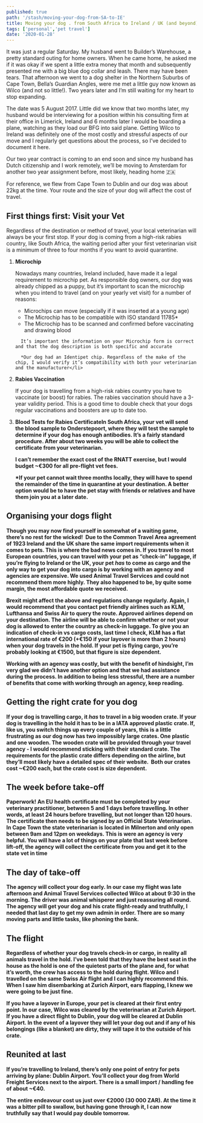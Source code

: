 ```yaml
---
published: true
path: '/stash/moving-your-dog-from-SA-to-IE'
title: Moving your dog . from South Africa to Ireland / UK (and beyond)
tags: ['personal','pet travel']
date: '2020-01-28'
---
```


It was just a regular Saturday. My husband went to Builder’s Warehouse, a pretty standard outing for home owners. When he came home, he asked me if it was okay if we spent a little extra money that month and subsequently presented me with a big blue dog collar and leash. There may have been tears. That afternoon we went to a dog shelter in the Northern Suburbs of Cape Town, Bella’s Guardian Angles, were me met a little guy now known as Wilco (and not so little!). Two years later and I’m still waiting for my heart to stop expanding.

The date was 5 August 2017. Little did we know that two months later, my husband would be interviewing for a position within his consulting firm at their office in Limerick, Ireland and 6 months later I would be boarding a plane, watching as they load our BFG into said plane. Getting Wilco to Ireland was definitely one of the most costly and stressful aspects of our move and I regularly get questions about the process, so I’ve decided to document it here.

Our two year contract is coming to an end soon and since my husband has Dutch citizenship and I work remotely, we’ll be moving to Amsterdam for another two year assignment before, most likely, heading home 🇿🇦

For reference, we flew from Cape Town to Dublin and our dog was about 22kg at the time. Your route and the size of your dog will affect the cost of travel.

## First things first: Visit your Vet

Regardless of the destination or method of travel, your local veterinarian will always be your first stop. If your dog is coming from a high-risk rabies country, like South Africa, the waiting period after your first veterinarian visit is a minimum of three to four months if you want to avoid quarantine. 
<ol>
  <li><b>Microchip</b>
  
  Nowadays many countries, Ireland included, have made it a legal requirement to microchip pet. As responsible dog owners, our dog was already chipped as a puppy, but it’s important to scan the microchip when you intend to travel (and on your yearly vet visit) for a number of reasons: 
    <ul>
      <li>Microchips can move (especially if it was inserted at a young age)</li>
      <li>The Microchip has to be compatible with ISO standard 11785*</li>
      <li>The Microchip has to be scanned and confirmed before vaccinating and drawing blood</li>
    </ul>

      It’s important the information on your Microchip form is correct and that the dog description is both specific and accurate

      *Our dog had an Identipet chip. Regardless of the make of the chip, I would verify it’s compatibility with both your veterinarian and the manufacturer</li>
     
  <li><b>Rabies Vaccination</b>
  
If your dog is travelling from a high-risk rabies country you have to vaccinate (or boost) for rabies. The rabies vaccination should have a 3-year validity period. This is a good time to double check that your dogs regular vaccinations and boosters are up to date too.
  </li>
<li><b>Blood Tests for Rabies Certificate</btThere is a thirty day waiting period between the vaccination and the blood tests. Once the required thirty days has passed your dog’s blood can be drawn for the titre test, AKA the RNATT (Rabies Neutralising Antibody Titre Test Declaration). This is where the waiting game begins. From the day the blood was drawn, your dog needs to wait three months* before they can travel.

In South Africa, your vet will send the blood sample to Onderstepoort, where they will test the sample to determine if your dog has enough antibodies. It’s a fairly standard procedure. After about two weeks you will be able to collect the certificate from your veterinarian.

I can’t remember the exact cost of the RNATT exercise, but I would budget ~€300 for all pre-flight vet fees.

*If your pet cannot wait three months locally, they will have to spend the remainder of the time in quarantine at your destination. A better option would be to have the pet stay with friends or relatives and have them join you at a later date.</li>
</ol>

## Organising your dogs flight

Though you may now find yourself in somewhat of a waiting game, there’s no rest for the wicked!  Due to the Common Travel Area agreement of 1923 Ireland and the UK share the same import requirements when it comes to pets. This is where the bad news comes in. If you travel to most European countries, you can travel with your pet as “check-in” luggage, if you’re flying to Ireland or the UK, your pet _has_ to come as cargo and the only way to get your dog into cargo is by working with an agency and agencies are expensive. We used Animal Travel Services and could not recommend them more highly. They also happened to be, by quite some margin, the most affordable quote we received.

Brexit might affect the above and regulations change regularly. Again, I would recommend that you contact pet friendly airlines such as KLM, Lufthansa and Swiss Air to query the route. Approved airlines depend on your destination. The airline will be able to confirm whether or not your dog is allowed to enter the country as check-in luggage. To give you an indication of check-in vs cargo costs, last time I check, KLM has a flat international rate of €200 (+€150 if your layover is more than 2 hours) when your dog travels in the hold. If your pet is flying cargo, you’re probably looking at €1500, but that figure is size dependent.

Working with an agency was costly, but with the benefit of hindsight, I’m very glad we didn’t have another option and that we had assistance during the process. In addition to being less stressful, there are a number of benefits that come with working through an agency, keep reading.

## Getting the right crate for you dog

If your dog is travelling cargo, it _has_ to travel in a big wooden crate. If your dog is travelling in the hold it has to be in a IATA approved plastic crate. If, like us, you switch things up every couple of years, this is a little frustrating as our dog now has two impossibly large crates. One plastic and one wooden. The wooden crate will be provided through your travel agency - I would recommend sticking with their standard crate. The requirements for the plastic crate differs depending on the airline, but they’ll most likely have a detailed spec of their website.  Both our crates cost ~€200 each, but the crate cost is size dependent.

## The week before take-off

Paperwork! An EU health certificate must be completed by your veterinary practitioner, between 5 and 1 days before travelling. In other words, at least 24 hours before travelling, but not longer than 120 hours. The certificate then needs to be signed by an Official State Veterinarian. In Cape Town the state veterinarian is located in Milnerton and only open between 9am and 12pm on weekdays. This is were an agency is very helpful. You will have a lot of things on your plate that last week before lift-off, the agency will collect the certificate from you and get it to the state vet in time

## The day of take-off

The agency will collect your dog early. In our case my flight was late afternoon and Animal Travel Services collected Wilco at about 9:30 in the morning. The driver was animal whisperer and just reassuring all round. The agency will get your dog and his crate flight-ready and truthfully, I needed that last day to get my own admin in order. There are so many moving parts and little tasks, like phoning the bank.

## The flight

Regardless of whether your dog travels check-in or cargo, in reality all animals travel in the hold. I’ve been told that they have the best seat in the house as the hold is one of the quietest parts of the plane and, for what it’s worth, the crew has access to the hold during flight. Wilco and I travelled on the same Swiss Air flight and I can highly recommend this. When I saw him disembarking at Zurich Airport, ears flapping, I knew we were going to be just fine.

If you have a layover in Europe, your pet is cleared at their first entry point. In our case, Wilco was cleared by the veterinarian at Zurich Airport. If you have a direct flight to Dublin, your dog will be cleared at Dublin Airport. In the event of a layover they will let your dog out and if any of his belongings (like a blanket) are dirty, they will tape it to the outside of his crate.

## Reunited at last

If you’re travelling to Ireland, there’s only one point of entry for pets arriving by plane: Dublin Airport. You’ll collect your dog from World Freight Services next to the airport. There is a small import / handling fee of about ~€40.

The entire endeavour cost us just over €2000 (30 000 ZAR). At the time it was a bitter pill to swallow, but having gone through it, I can now truthfully say that I would pay double tomorrow.

